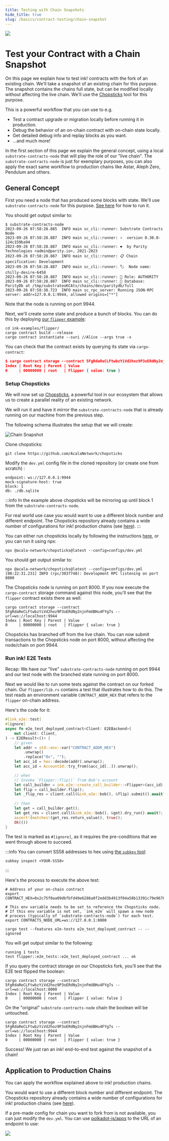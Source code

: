 ```yaml
---
title: Testing with Chain Snapshots
hide_title: true
slug: /basics/contract-testing/chain-snapshot
---
```


<img src="/img/title/blockchain-fork.svg" className="titlePic" />

# Test your Contract with a Chain Snapshot

On this page we explain how to test ink! contracts with the
fork of an existing chain. We'll take a snapshot of an existing
chain for this purpose. The snapshot contains the chains full state,
but can be modified locally without affecting the live chain. 
We'll use the [Chopsticks](https://github.com/AcalaNetwork/chopsticks)
tool for this purpose.

This is a powerful workflow that you can use to e.g.

* Test a contract upgrade or migration locally before running it in production.
* Debug the behavior of an on-chain contract with on-chain state locally.
* Get detailed debug info and replay blocks as you want.
* …and much more!

In the first section of this page we explain the general concept, using a local
`substrate-contracts-node` that will play the role of our "live chain".
The `substrate-contracts-node` is just for exemplary purposes, you can also 
apply the exact same workflow to production chains like Astar, Aleph Zero,
Pendulum and others.

## General Concept

First you need a node that has produced some blocks with state. We'll
use `substrate-contracts-node` for this purpose.
[See here](/5.x/getting-started/running-substrate/) for how to run it.

You should get output similar to:

```
$ substrate-contracts-node
2023-09-26 07:58:28.885  INFO main sc_cli::runner: Substrate Contracts Node    
2023-09-26 07:58:28.887  INFO main sc_cli::runner: ✌️  version 0.30.0-124c159ba94    
2023-09-26 07:58:28.887  INFO main sc_cli::runner: ❤️  by Parity Technologies <admin@parity.io>, 2021-2023    
2023-09-26 07:58:28.887  INFO main sc_cli::runner: 📋 Chain specification: Development    
2023-09-26 07:58:28.887  INFO main sc_cli::runner: 🏷  Node name: chilly-desire-6458    
2023-09-26 07:58:28.887  INFO main sc_cli::runner: 👤 Role: AUTHORITY    
2023-09-26 07:58:28.887  INFO main sc_cli::runner: 💾 Database: ParityDb at /tmp/substrateoKCAts/chains/dev/paritydb/full    
2023-09-26 07:58:38.723  INFO main sc_rpc_server: Running JSON-RPC server: addr=127.0.0.1:9944, allowed origins=["*"]  
```

Note that the node is running on port 9944.

Next, we'll create some state and produce a bunch of blocks. You can do this by deploying [our
`flipper` example](https://github.com/paritytech/ink-examples/tree/main/flipper):

```
cd ink-examples/flipper/
cargo contract build --release
cargo contract instantiate --suri //Alice --args true -x
```

You can check that the contract exists by querying its state via `cargo-contract`:

```json
$ cargo contract storage --contract 5FgRdaReCLFtwbzYiVd2hoz9P3oERdNy2njnFmUBHu4FYg7s
Index | Root Key | Parent | Value                                                                                                            
0     | 00000000 | root   | Flipper { value: true } 
```

### Setup Chopsticks

We will now set up [Chopsticks](https://github.com/AcalaNetwork/chopsticks),
a powerful tool in our ecosystem that allows us to create a parallel reality
of an existing network.

We will run it and have it mirror the `substrate-contracts-node` that is already running
on our machine from the previous step.

The following schema illustrates the setup that we will create:

<img className="schema2" width title="Test your smart contract on a Chopsticks branch" src="/img/test-smart-contract-with-chain-snapshot.svg" alt="Chain Snapshot" />

Clone chopsticks:

```
git clone https://github.com/AcalaNetwork/chopsticks
```

Modify the `dev.yml` config file in the cloned repository (or create one from scratch) :

```
endpoint: ws://127.0.0.1:9944
mock-signature-host: true
block: 1
db: ./db.sqlite
```

:::info
In the example above chopsticks will be mirroring up until block 1 from the
`substrate-contracts-node`.

For real world use case you would want to use a different block number and
different endpoint. The Chopsticks repository already contains a wide number
of configurations for ink! production chains (see [here](https://github.com/AcalaNetwork/chopsticks/tree/master/configs)).
:::

You can either run chopsticks locally by following the instructions
[here](https://github.com/AcalaNetwork/chopsticks#install), or
you can run it using npx:

```
npx @acala-network/chopsticks@latest --config=configs/dev.yml
```

You should get output similar to:

```
npx @acala-network/chopsticks@latest --config=configs/dev.yml
[08:22:31.231] INFO (rpc/3037748): Development RPC listening on port 8000
```

The Chopsticks node is running on port 8000.
If you now execute the `cargo-contract` storage command against this node, you'll see
that the `flipper` contract exists there as well:

```
cargo contract storage --contract 5FgRdaReCLFtwbzYiVd2hoz9P3oERdNy2njnFmUBHu4FYg7s --url=ws://localhost:9944
Index | Root Key | Parent | Value                                                                                                            
0     | 00000000 | root   | Flipper { value: true }
```

Chopsticks has branched off from the live chain.
You can now submit transactions to the Chopsticks node on port 8000,
without affecting the node/chain on port 9944.

### Run ink! E2E Tests

Recap: We have our "live" `substrate-contracts-node` running on port 9944
and our test node with the branched state running on port 8000.

Next we would like to run some tests against the contract on our forked chain. 
Our `flipper/lib.rs` contains a test that illustrates how to do this.
The test reads an environment variable `CONTRACT_ADDR_HEX` that refers to
the `flipper` on-chain address.

Here's the code for it:

```rust
#[ink_e2e::test]
#[ignore]
async fn e2e_test_deployed_contract<Client: E2EBackend>(
    mut client: Client,
) -> E2EResult<()> {
    // given
    let addr = std::env::var("CONTRACT_ADDR_HEX")
        .unwrap()
        .replace("0x", "");
    let acc_id = hex::decode(addr).unwrap();
    let acc_id = AccountId::try_from(&acc_id[..]).unwrap();

    // when
    // Invoke `Flipper::flip()` from Bob's account
    let call_builder = ink_e2e::create_call_builder::<Flipper>(acc_id);
    let flip = call_builder.flip();
    let _flip_res = client.call(&ink_e2e::bob(), &flip).submit().await?;
    
    // then
    let get = call_builder.get();
    let get_res = client.call(&ink_e2e::bob(), &get).dry_run().await?;
    assert!(matches!(get_res.return_value(), true));
    Ok(())
}
```

The test is marked as `#[ignore]`, as it requires the pre-conditions that we went through
above to succeed.

:::info
You can convert SS58 addresses to hex using [the `subkey` tool](https://crates.io/crates/subkey):

```
subkey inspect <YOUR-SS58>
```
:::

Here's the process to execute the above test:

```
# Address of your on-chain contract
export CONTRACT_HEX=0x2c75f0aa09dbfbfd49e6286a0f2edd3b4913f04a58b13391c79e96782f5713e3

# This env variable needs to be set to reference the Chopsticks node.
# If this env variable is not set, `ink_e2e` will spawn a new node
# process (typically of `substrate-contracts-node`) for each test.
export CONTRACTS_NODE_URL=ws://127.0.0.1:8000

cargo test --features e2e-tests e2e_test_deployed_contract -- --ignored
```

You will get output similar to the following:

```
running 1 tests
test flipper::e2e_tests::e2e_test_deployed_contract ... ok
```

If you query the contract storage on our Chopsticks fork, you'll see that the E2E test
flipped the boolean:

```
cargo contract storage --contract 5FgRdaReCLFtwbzYiVd2hoz9P3oERdNy2njnFmUBHu4FYg7s --url=ws://localhost:8000
Index | Root Key | Parent | Value                                                                                                            
0     | 00000000 | root   | Flipper { value: false }
```

On the "original" `substrate-contracts-node` chain the boolean will be untouched.

```
cargo contract storage --contract 5FgRdaReCLFtwbzYiVd2hoz9P3oERdNy2njnFmUBHu4FYg7s --url=ws://localhost:9944
Index | Root Key | Parent | Value                                                                                                            
0     | 00000000 | root   | Flipper { value: true }
```

Success! We just ran an ink! end-to-end test against the snapshot of a chain!

## Application to Production Chains

You can apply the workflow explained above to ink! production chains.

You would want to use a different block number and different endpoint.
The Chopsticks repository already contains a wide number of configurations for
ink! production chains (see [here](https://github.com/AcalaNetwork/chopsticks/tree/master/configs)).

If a pre-made config for chain you want to fork from is not available, you can just
modify the `dev.yml`. You can use [polkadot-js/apps](https://polkadot.js.org/apps) to
the URL of an endpoint to use:

<img src="/img/polkadot-js-rpc-endpoint.png"  />
